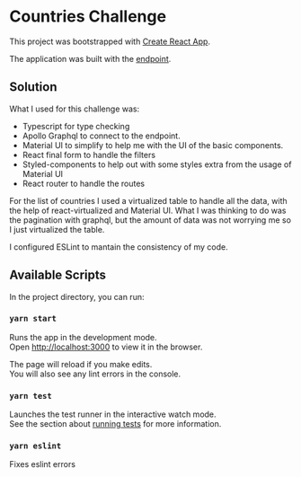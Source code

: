 # Countries Challenge

This project was bootstrapped with [Create React App](https://github.com/facebook/create-react-app).

The application was built with the [endpoint](https://github.com/lennertVanSever/graphcountries).

## Solution

What I used for this challenge was:

-   Typescript for type checking
-   Apollo Graphql to connect to the endpoint.
-   Material UI to simplify to help me with the UI of the basic components.
-   React final form to handle the filters
-   Styled-components to help out with some styles extra from the usage of Material UI
-   React router to handle the routes

For the list of countries I used a virtualized table to handle all the data, with the help of react-virtualized and Material UI. What I was thinking to do was the pagination with graphql, but the amount of data was not worrying me so I just virtualized the table.

I configured ESLint to mantain the consistency of my code.

## Available Scripts

In the project directory, you can run:

### `yarn start`

Runs the app in the development mode.\
Open [http://localhost:3000](http://localhost:3000) to view it in the browser.

The page will reload if you make edits.\
You will also see any lint errors in the console.

### `yarn test`

Launches the test runner in the interactive watch mode.\
See the section about [running tests](https://facebook.github.io/create-react-app/docs/running-tests) for more information.

### `yarn eslint`

Fixes eslint errors
